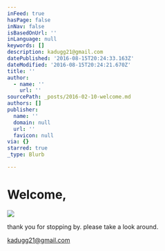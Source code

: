 ```yaml
---
inFeed: true
hasPage: false
inNav: false
isBasedOnUrl: ''
inLanguage: null
keywords: []
description: kadugg21@gmail.com
datePublished: '2016-08-15T20:24:33.163Z'
dateModified: '2016-08-15T20:24:21.670Z'
title: ''
author:
  - name: ''
    url: ''
sourcePath: _posts/2016-02-10-welcome.md
authors: []
publisher:
  name: ''
  domain: null
  url: ''
  favicon: null
via: {}
starred: true
_type: Blurb

---
```

# Welcome,
![](https://the-grid-user-content.s3-us-west-2.amazonaws.com/f9ee3b02-f6bc-4bf3-8059-39345cb0e20c.jpg)

thank you for stopping by. please take a look around.

kadugg21@gmail.com